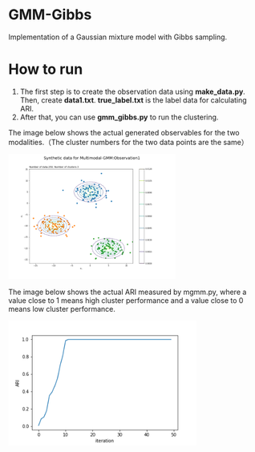 # GMM-Gibbs
Implementation of a Gaussian mixture model with Gibbs sampling.


# How to run

1. The first step is to create the observation data using **make_data.py**. Then, create **data1.txt**. **true_label.txt** is the label data for calculating ARI.
2. After that, you can use **gmm_gibbs.py** to run the clustering.  

The image below shows the actual generated observables for the two modalities.（The cluster numbers for the two data points are the same）　　
<div>
	<img src='/image/data1.png' height="250px">
</div>

The image below shows the actual ARI measured by mgmm.py, where a value close to 1 means high cluster performance and a value close to 0 means low cluster performance.  

<div>
	<img src='/image/ari.png' height="250px">
</div>
